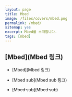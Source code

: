 ```yaml
---
layout: page
title: Mbed
image: /files/covers/mbed.png
permalink: /mbed/
sitemap: yes
excerpt: Mbed를 소개합니다.
tags: [mbed]
---
```

## [Mbed](Mbed 링크)

* [Mbed](Mbed 링크)
 - [Mbed sub](Mbed sub 링크)
* ~~[Mbed sub](Mbed sub)~~

<!--
* 커버 이미지 출처: [API Testing and some amazing testing tools](http://go-gaga-over-testing.blogspot.kr/2013/11/api-testing-and-some-amazing-testing.html)
-->
